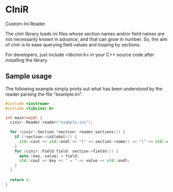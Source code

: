 # CIniR
Custom-Ini Reader

The cinir library loads ini files whose section names and/or field names are not necessarily known in advance, and that can grow in number.
So, the aim of cinir is to ease querying field values and looping by sections.

For developers, just include <libcinir.h> in your C++ source code after installing the library.

## Sample usage

The following example simply prints out what has been understood by the reader parsing the file "example.ini".

```cpp
#include <iostream>
#include <libcinir.h>

int main(void) {
  cinir::Reader reader("example.ini");
    
  for (cinir::Section *section: reader.sections()) {
    if (!section->isGlobal()) {
      std::cout << std::endl << "[" << section->name() << "]" << std::endl;
    }
    for (cinir::Field field: section->fields()) {
      auto [key, value] = field;
      std::cout << key << " = " << value << std::endl;
    }
  }
  
  return 0;
}
```
